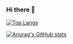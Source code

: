 ### Hi there 👋

<!--
**DogukanUrker/DogukanUrker** is a ✨ _special_ ✨ repository because its `README.md` (this file) appears on your GitHub profile.

Here are some ideas to get you started:

- 🔭 I’m currently working on ...
- 🌱 I’m currently learning ...
- 👯 I’m looking to collaborate on ...
- 🤔 I’m looking for help with ...
- 💬 Ask me about ...
- 📫 How to reach me: ...
- 😄 Pronouns: ...
- ⚡ Fun fact: ...
-->

[![Top Langs](https://github-readme-stats.vercel.app/api/top-langs/?username=dogukanurker&layout=compact)](https://github.com/dogukanurker/github-readme-stats)

[![Anurag's GitHub stats](https://github-readme-stats.vercel.app/api?username=dogukanurker)](https://github.com/dogukanurker/github-readme-stats)





